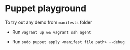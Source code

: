 Puppet playground
========================

To try out any demo from `manifests` folder

- Run `vagrant up && vagrant ssh agent`

- Run `sudo puppet apply <manifest file path> --debug`


